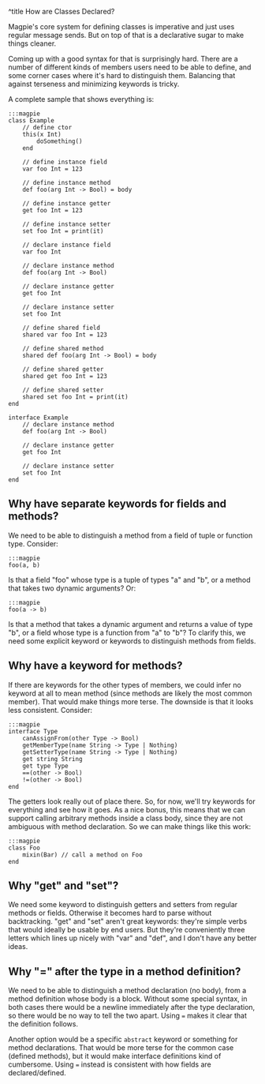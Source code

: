 ^title How are Classes Declared?

Magpie's core system for defining classes is imperative and just uses regular message sends. But on top of that is a declarative sugar to make things cleaner.

Coming up with a good syntax for that is surprisingly hard. There are a number of different kinds of members users need to be able to define, and some corner cases where it's hard to distinguish them. Balancing that against terseness and minimizing keywords is tricky.

A complete sample that shows everything is:

    :::magpie
    class Example
        // define ctor
        this(x Int)
            doSomething()
        end
    
        // define instance field
        var foo Int = 123
        
        // define instance method
        def foo(arg Int -> Bool) = body
    
        // define instance getter
        get foo Int = 123
    
        // define instance setter
        set foo Int = print(it)
    
        // declare instance field
        var foo Int
    
        // declare instance method
        def foo(arg Int -> Bool)
    
        // declare instance getter
        get foo Int
    
        // declare instance setter
        set foo Int
        
        // define shared field
        shared var foo Int = 123
    
        // define shared method
        shared def foo(arg Int -> Bool) = body
    
        // define shared getter
        shared get foo Int = 123
    
        // define shared setter
        shared set foo Int = print(it)
    end
    
    interface Example
        // declare instance method
        def foo(arg Int -> Bool)
    
        // declare instance getter
        get foo Int
    
        // declare instance setter
        set foo Int
    end

## Why have separate keywords for fields and methods?

We need to be able to distinguish a method from a field of tuple or function type. Consider:

    :::magpie
    foo(a, b)

Is that a field "foo" whose type is a tuple of types "a" and "b", or a method that takes two dynamic arguments? Or:

    :::magpie
    foo(a -> b)

Is that a method that takes a dynamic argument and returns a value of type "b", or a field whose type is a function from "a" to "b"? To clarify this, we need some explicit keyword or keywords to distinguish methods from fields.

## Why have a keyword for methods?

If there are keywords for the other types of members, we could infer no keyword at all to mean method (since methods are likely the most common member). That would make things more terse. The downside is that it looks less consistent. Consider:

    :::magpie
    interface Type
        canAssignFrom(other Type -> Bool)
        getMemberType(name String -> Type | Nothing)
        getSetterType(name String -> Type | Nothing)
        get string String
        get type Type
        ==(other -> Bool)
        !=(other -> Bool)
    end

The getters look really out of place there. So, for now, we'll try keywords for everything and see how it goes. As a nice bonus, this means that we can support calling arbitrary methods inside a class body, since they are not ambiguous with method declaration. So we can make things like this work:

    :::magpie
    class Foo
        mixin(Bar) // call a method on Foo
    end

## Why "get" and "set"?

We need some keyword to distinguish getters and setters from regular methods or fields. Otherwise it becomes hard to parse without backtracking. "get" and "set" aren't great keywords: they're simple verbs that would ideally be usable by end users. But they're conveniently three letters which lines up nicely with "var" and "def", and I don't have any better ideas.

## Why "=" after the type in a method definition?

We need to be able to distinguish a method declaration (no body), from a method definition whose body is a block. Without some special syntax, in both cases there would be a newline immediately after the type declaration, so there would be no way to tell the two apart. Using `=` makes it clear that the definition follows.

Another option would be a specific `abstract` keyword or something for method declarations. That would be more terse for the common case (defined methods), but it would make interface definitions kind of cumbersome. Using `=` instead is consistent with how fields are declared/defined.




